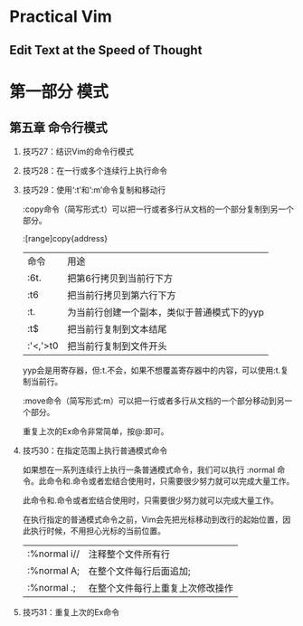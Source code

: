 # Practical Vim
## Edit Text at the Speed of Thought

# 第一部分 模式

## 第五章 命令行模式

1. 技巧27：结识Vim的命令行模式

2. 技巧28：在一行或多个连续行上执行命令

3. 技巧29：使用‘:t’和‘:m’命令复制和移动行

    :copy命令（简写形式:t）可以把一行或者多行从文档的一个部分复制到另一个部分。
    
    :[range]copy{address}
    <table>
    <tr><td>命令</td><td> 用途</td></tr>
    <tr><td>:6t.</td><td> 把第6行拷贝到当前行下方</td></tr>
    <tr><td>:t6 </td><td> 把当前行拷贝到第六行下方</td></tr>
    <tr><td>:t. </td><td> 为当前行创建一个副本，类似于普通模式下的yyp</td></tr>
    <tr><td>:t$ </td><td> 把当前行复制到文本结尾</td></tr>
    <tr><td>:'<,'>t0 </td><td>把当前行复制到文件开头</td></tr>
    </table>

    yyp会是用寄存器，但:t.不会，如果不想覆盖寄存器中的内容，可以使用:t.复制当前行。

    :move命令（简写形式:m）可以把一行或者多行从文档的一个部分移动到另一个部分。

    重复上次的Ex命令非常简单，按@:即可。

4. 技巧30：在指定范围上执行普通模式命令

    如果想在一系列连续行上执行一条普通模式命令，我们可以执行 :normal 命令。此命令和.命令或者宏结合使用时，只需要很少努力就可以完成大量工作。

    此命令和.命令或者宏结合使用时，只需要很少努力就可以完成大量工作。

    在执行指定的普通模式命令之前，Vim会先把光标移动到改行的起始位置，因此执行时候，不用担心光标的当前位置。 

    <table>
    <tr><td>:%normal i// </td><td> 注释整个文件所有行</td></tr>
    <tr><td>:%normal A;  </td><td> 在整个文件每行后面追加;</td></tr>
    <tr><td>:%normal .;  </td><td> 在整个文件每行上重复上次修改操作</td></tr>
    </table>

5. 技巧31：重复上次的Ex命令



